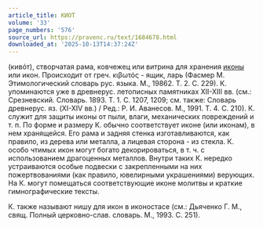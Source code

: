 ```yaml
---
article_title: КИОТ
volume: '33'
page_numbers: '576'
source_url: https://pravenc.ru/text/1684678.html
downloaded_at: '2025-10-13T14:37:24Z'
---
```


(кивóт), створчатая рама, ковчежец или витрина для хранения [иконы](https://pravenc.ru/text/иконы.html) или икон. Происходит от греч. κιβωτός - ящик, ларь (Фасмер М. Этимологический словарь рус. языка. М., 19862. Т. 2. С. 229). К. упоминаются уже в древнерус. летописных памятниках XII-XIII вв. (см.: Срезневский. Словарь. 1893. Т. 1. С. 1207, 1209; см. также: Словарь древнерус. яз. (XI-XIV вв.) / Ред.: Р. И. Аванесов. М., 1991. Т. 4. С. 210). К. служит для защиты иконы от пыли, влаги, механических повреждений и т. п. По форме и размеру К. обычно соответствует иконе (или иконам), в нем хранящейся. Его рама и задняя стенка изготавливаются, как правило, из дерева или металла, а лицевая сторона - из стекла. К. особо чтимых икон могут богато декорироваться, в т. ч. с использованием драгоценных металлов. Внутри таких К. нередко устраиваются особые подвески с закрепленными на них пожертвованиями (как правило, ювелирными украшениями) верующих. На К. могут помещаться соответствующие иконе молитвы и краткие гимнографические тексты.

К. также называют нишу для икон в иконостасе (см.: Дьяченко Г. М., свящ. Полный церковно-слав. словарь. М., 1993. С. 251).

